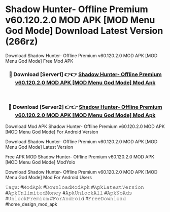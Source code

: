 # Shadow Hunter- Offline Premium v60.120.2.0 MOD APK [MOD Menu God Mode] Download Latest Version (266rz)
Download Shadow Hunter- Offline Premium v60.120.2.0 MOD APK [MOD Menu God Mode] Free Mod APK

<div align="center">
<h3>🔴 Download [Server1] 👉👉 <a href="https://apkcomod.com?title=Shadow_Hunter-_Offline_Premium_v60.120.2.0_MOD_APK_[MOD_Menu_God_Mode]">Shadow Hunter- Offline Premium v60.120.2.0 MOD APK [MOD Menu God Mode] Mod Apk</a></h3><br>

<h3>🔴 Download [Server2] 👉👉 <a href="https://apkcomod.com?title=Shadow_Hunter-_Offline_Premium_v60.120.2.0_MOD_APK_[MOD_Menu_God_Mode]">Shadow Hunter- Offline Premium v60.120.2.0 MOD APK [MOD Menu God Mode] Mod Apk</a></h3>
</div>


Download Mod APK Shadow Hunter- Offline Premium v60.120.2.0 MOD APK [MOD Menu God Mode] For Android Version

Download Shadow Hunter- Offline Premium v60.120.2.0 MOD APK [MOD Menu God Mode] Latest Version

Free APK MOD Shadow Hunter- Offline Premium v60.120.2.0 MOD APK [MOD Menu God Mode] ModYolo

Download Shadow Hunter- Offline Premium v60.120.2.0 MOD APK [MOD Menu God Mode] Mod For Android Users

𝚃𝚊𝚐𝚜: #𝙼𝚘𝚍𝙰𝚙𝚔 #𝙳𝚘𝚠𝚗𝚕𝚘𝚊𝚍𝙼𝚘𝚍𝙰𝚙𝚔 #𝙰𝚙𝚔𝙻𝚊𝚝𝚎𝚜𝚝𝚅𝚎𝚛𝚜𝚒𝚘𝚗 #𝙰𝚙𝚔𝚄𝚗𝚕𝚒𝚖𝚒𝚝𝚎𝚍𝙼𝚘𝚗𝚎𝚢 #𝙰𝚙𝚔𝚄𝚗𝚕𝚘𝚌𝚔𝙰𝚕𝚕 #𝙰𝚙𝚔𝙽𝚘𝙰𝚍𝚜 #𝚄𝚗𝚕𝚘𝚌𝚔𝙿𝚛𝚎𝚖𝚒𝚞𝚖 #𝙵𝚘𝚛𝙰𝚗𝚍𝚛𝚘𝚒𝚍 #𝙵𝚛𝚎𝚎𝙳𝚘𝚠𝚗𝚕𝚘𝚊𝚍 #home_design_mod_apk
